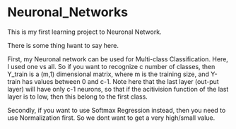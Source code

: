 # Neuronal_Networks
This is my first learning project to Neuronal Network.

There is some thing Iwant to say here.

First, my Neuronal network can be used for Multi-class Classification.
Here, I used one vs all. So if you want to recognize c number of classes, then Y_train is a (m,1) dimensional matrix, where m is the training size, and Y-train has values between 0 and c-1. 
Note here that the last layer (out-put layer) will have only c-1 neurons, so that if the acitivision function of the last layer is to low, then this belong to the first class.

Secondly, if you want to use Softmax Regression instead, then you need to use Normalization first. So we dont want to get a very high/small value.
